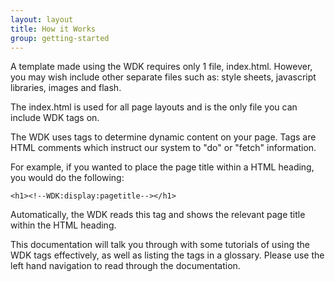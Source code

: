 ```yaml
---
layout: layout
title: How it Works
group: getting-started
---
```




A template made using the WDK requires only 1 file, index.html. However, you may wish include other separate files such as: style sheets, javascript libraries, images and flash.

The index.html is used for all page layouts and is the only file you can include WDK tags on.

The WDK uses tags to determine dynamic content on your page. Tags are HTML comments which instruct our system to "do" or "fetch" information.

For example, if you wanted to place the page title within a HTML heading, you would do the following:

`<h1><!--WDK:display:pagetitle--></h1>`

Automatically, the WDK reads this tag and shows the relevant page title within the HTML heading.

This documentation will talk you through with some tutorials of using the WDK tags effectively, as well as listing the tags in a glossary. Please use the left hand navigation to read through the documentation.

